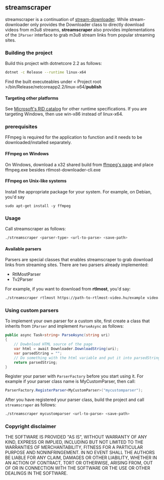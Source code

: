 ## streamscraper
streamscraper is a continuation of [stream-downloader](https://github.com/mihaly044/stream-downloader).
While stream-downloader only provides the Downloader class to directly download videos from m3u8 streams, **streamscraper** also provides  implementations of the ``IParser`` interface to grab m3u8 stream links from popular streaming sites.

### Building the project
Build this project with dotnetcore 2.2 as follows:
```bash
dotnet -c Release --runtime linux-x64
```
Find the built executeables under < Project root >/bin/Release/netcoreapp2.2/linux-x64/**publish**
#### Targeting other platforms
See [Microsoft's RID catalog](https://docs.microsoft.com/en-us/dotnet/core/rid-catalog) for other runtime specifications.
If you are targeting Windows, then use win-x86 instead of linux-x64.

### prerequisites
FFmpeg is required for the application to function and it needs to be downloaded/installed separately.
#### FFmpeg on Windows
On Windows, download a x32 shared build from [ffmpeg's page](https://ffmpeg.zeranoe.com/builds/) and place ffmpeg.exe besides rtlmost-downloader-cli.exe
#### FFmpeg on Unix-like systems
Install the appropriate package for your system. For example, on Debian, you'd say
```
sudo apt-get install -y ffmpeg
```

### Usage
Call streamscraper as follows:
```bash
./streamscraper <parser-type> <url-to-parse> <save-path>
```
#### Available parsers
Parsers are special classes that enables streamscraper to grab download links from streaming sites. There are two parsers already implemented:

 - RtlMostParser
 - Tv2Parser

For example, if you want to download from **rtlmost**, you'd say:
```bash
./streamscraper rtlmost https://path-to-rtlmost-video.hu/example video.mp4
```

### Using custom parsers
To implement your own parser for a custom site, first create a class that inherits from `IParser` and implement ``ParseAsync`` as follows:

```csharp
public async Task<string> ParseAsync(string uri)
{
    // Dowbnload HTML source of the page
    var html = await Downloader.DownloadString(uri);
    var parsedString = "";
    // Do something with the html variable and put it into parsedString
    return parsedString;
}

```

Register your parser with `ParserFactory` before you start using it. For example if your parser class name is MyCustomParser, then call:

```csharp
ParserFactory.RegisterParser<MyCustomParser>("mycustomparser");
```
After you have registered your parser class, build the project and call ``streamscraper`` as follows:
```bash
./streamscraper mycustomparser <url-to-parse> <save-path>
```

### Copyright disclaimer
THE SOFTWARE IS PROVIDED "AS IS", WITHOUT WARRANTY OF ANY KIND,
EXPRESS OR IMPLIED, INCLUDING BUT NOT LIMITED TO THE WARRANTIES OF
MERCHANTABILITY, FITNESS FOR A PARTICULAR PURPOSE AND NONINFRINGEMENT.
IN NO EVENT SHALL THE AUTHORS BE LIABLE FOR ANY CLAIM, DAMAGES OR
OTHER LIABILITY, WHETHER IN AN ACTION OF CONTRACT, TORT OR OTHERWISE,
ARISING FROM, OUT OF OR IN CONNECTION WITH THE SOFTWARE OR THE USE OR
OTHER DEALINGS IN THE SOFTWARE.
